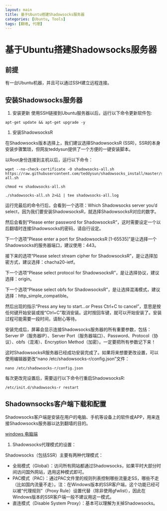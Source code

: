 ```yaml
---
layout: main
title: 基于Ubuntu搭建Shadowsocks服务器
categories: [Ubuntu, Tools]
tags: [翻墙, 代理]
---
```


# 基于Ubuntu搭建Shadowsocks服务器

## 前提
有一台Ubuntu机器，并且可以通过SSH建立远程连接。

## 安装Shadowsocks服务器

1. 安装更新
使用SSH链接到Ubuntu服务器以后，运行以下命令更新软件包:
```
apt-get update && apt-get upgrade -y
```

1. 安装ShadowsocksR

在Shadowsocks版本选择上，我们建议选择ShadowsocksR (SSR)，SSR的本身安装步骤繁琐，但网友teddysun提供了一个方便的一键安装脚本。

以Root身份连接到主机以后，运行以下命令：
```
wget --no-check-certificate -O shadowsocks-all.sh https://raw.githubusercontent.com/teddysun/shadowsocks_install/master/shadowsocks-all.sh
```

```
chmod +x shadowsocks-all.sh
```

```
./shadowsocks-all.sh 2>&1 | tee shadowsocks-all.log
```

运行完最后的命令行后，会看到一个选项：Which Shadowsocks server you’d select，因为我们要安装ShadowsocksR，就选择ShadowsocksR对应的数字。  

然后会看到“Please enter password for ShadowsocksR”，这时需要设定一个以后翻墙时连接Shadowsocks的密码，请自行设定。   

下一个选项”Please enter a port for ShadowsocksR [1-65535]”是让选择一个Shadowsocks的服务器端口，建议使用：443。   

接下来的选项“Please select stream cipher for ShadowsocksR”，是让选择加密方式，建议选择：chacha20-ietf。   

下一个选项“Please select protocol for ShadowsocksR”，是让选择协议，建议选择：origin。   

下一个选项“Please select obfs for ShadowsocksR”，是让选择混淆模式，建议选择：http_simple_compatible。  

然后出现的指示“Press any key to start…or Press Ctrl+C to cancel”，意思是按任何键开始安装或按“Ctrl+C”取消安装。这时按回车键，就可以开始安装了。安装过程可能需要一段时间，请耐心等待。   

安装完成后，屏幕会显示连接Shadowsocks服务器的所有重要参数，包括：Server IP（服务器IP）、Server Port（服务器端口）、Password、Protocol（协议）、obfs（混淆）、Encryption Method（加密）。一定要把所有参数记下来！

这时ShadowsocksR服务器已经成功安装完成了。如果将来想要更改设置，可以使用编辑器更改“nano /etc/shadowsocks-r/config.json”文件：

```
nano /etc/shadowsocks-r/config.json
```

每次更改完设置后，需要运行以下命令行重启ShadowsocksR:
```
/etc/init.d/shadowsocks-r restart
```

## Shadownsocks客户端下载和配置
Shadowsocks客户端是安装在用户的电脑、手机等设备上的软件或APP，用来连接Shadowsocks服务器以达到翻墙的目的。

[windows 电脑端](files/ShadowsocksR-win-4.9.0.zip)

1. Shadowsocks代理模式的设置：

Shadowsocks（包括SSR）主要有两种代理模式： 

 - 全局模式（Global）：访问所有网站都通过Shadowsocks，如果平时大部分时间访问国外网站，选用这种模式即可。
 - PAC模式（PAC）：通过PAC文件里的规则列表控制哪些流量走SS，哪些不走（比如国内流量不走）。注：在Windows版本的SSR客户端，这个功能已经可以被“代理规则”（Proxy Rule）设置代替（除非使用gfwlist），因此在Windows版本的SSR客户端一般不建议用这一模式。
 - 直连模式（Disable System Proxy）：基本可以理解为关掉Shadowsocks。

